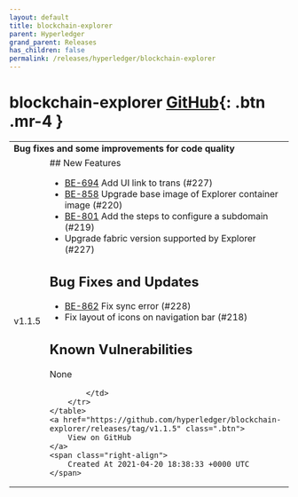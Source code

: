 ```yaml
---
layout: default
title: blockchain-explorer
parent: Hyperledger
grand_parent: Releases
has_children: false
permalink: /releases/hyperledger/blockchain-explorer
---
```


# blockchain-explorer <span class="fs-3 right-align">[GitHub](https://github.com/hyperledger/blockchain-explorer){: .btn .mr-4 }</span>


<div>
    <table>
        <tr>
            <td colspan="2">
                <b>
                    Bug fixes and some improvements for code quality
                </b>
            </td>
        </tr>
        <tr>
            <td>
                <span class="chip">
                    v1.1.5
                </span>
            </td>
            <td>
                ## New Features

* [BE-694](https://jira.hyperledger.org/browse/BE-694) Add UI link to trans (#227)
* [BE-858](https://jira.hyperledger.org/browse/BE-858) Upgrade base image of Explorer container image (#220)
* [BE-801](https://jira.hyperledger.org/browse/BE-801) Add the steps to configure a subdomain (#219)
* Upgrade fabric version supported by Explorer (#227)

## Bug Fixes and Updates

* [BE-862](https://jira.hyperledger.org/browse/BE-862) Fix sync error  (#228)
* Fix layout of icons on navigation bar (#218)

## Known Vulnerabilities

None

            </td>
        </tr>
    </table>
    <a href="https://github.com/hyperledger/blockchain-explorer/releases/tag/v1.1.5" class=".btn">
        View on GitHub
    </a>
    <span class="right-align">
        Created At 2021-04-20 18:38:33 +0000 UTC
    </span>
</div>

